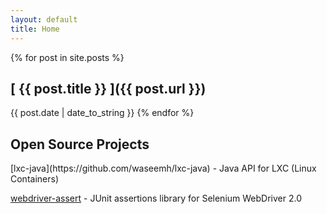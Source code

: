 ```yaml
---
layout: default
title: Home
---
```


{% for post in site.posts %}
   <h2>[ {{ post.title }} ]({{ post.url }})</h2> 
   <span class="post-date">{{ post.date | date_to_string }}</span>
{% endfor %}

<h2>Open Source Projects</h2>
[lxc-java](https://github.com/waseemh/lxc-java) - Java API for LXC (Linux Containers)

[webdriver-assert](https://github.com/waseemh/webdriver-assert) - JUnit assertions library for Selenium WebDriver 2.0
